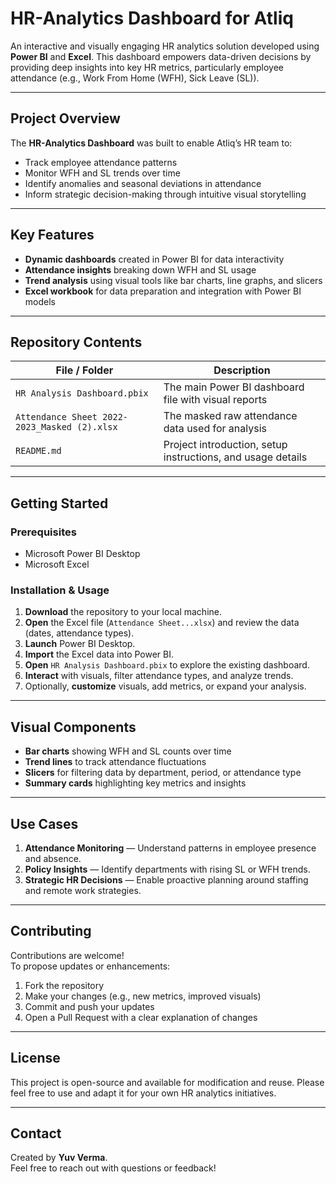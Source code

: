 # HR-Analytics Dashboard for Atliq

An interactive and visually engaging HR analytics solution developed using **Power BI** and **Excel**. This dashboard empowers data-driven decisions by providing deep insights into key HR metrics, particularly employee attendance (e.g., Work From Home (WFH), Sick Leave (SL)).

---

##  Project Overview

The **HR-Analytics Dashboard** was built to enable Atliq’s HR team to:
- Track employee attendance patterns
- Monitor WFH and SL trends over time
- Identify anomalies and seasonal deviations in attendance
- Inform strategic decision-making through intuitive visual storytelling

---

##  Key Features

- **Dynamic dashboards** created in Power BI for data interactivity
- **Attendance insights** breaking down WFH and SL usage
- **Trend analysis** using visual tools like bar charts, line graphs, and slicers
- **Excel workbook** for data preparation and integration with Power BI models

---

##  Repository Contents

| File / Folder                                  | Description                                                  |
|-----------------------------------------------|--------------------------------------------------------------|
| `HR Analysis Dashboard.pbix`                   | The main Power BI dashboard file with visual reports         |
| `Attendance Sheet 2022-2023_Masked (2).xlsx`   | The masked raw attendance data used for analysis             |
| `README.md`                                    | Project introduction, setup instructions, and usage details  |

---

##  Getting Started

### Prerequisites
- Microsoft Power BI Desktop
- Microsoft Excel

### Installation & Usage
1. **Download** the repository to your local machine.
2. **Open** the Excel file (`Attendance Sheet...xlsx`) and review the data (dates, attendance types).
3. **Launch** Power BI Desktop.
4. **Import** the Excel data into Power BI.
5. **Open** `HR Analysis Dashboard.pbix` to explore the existing dashboard.
6. **Interact** with visuals, filter attendance types, and analyze trends.
7. Optionally, **customize** visuals, add metrics, or expand your analysis.

---

##  Visual Components

- **Bar charts** showing WFH and SL counts over time
- **Trend lines** to track attendance fluctuations
- **Slicers** for filtering data by department, period, or attendance type
- **Summary cards** highlighting key metrics and insights

---

##  Use Cases

1. **Attendance Monitoring** — Understand patterns in employee presence and absence.
2. **Policy Insights** — Identify departments with rising SL or WFH trends.
3. **Strategic HR Decisions** — Enable proactive planning around staffing and remote work strategies.

---

##  Contributing

Contributions are welcome!  
To propose updates or enhancements:
1. Fork the repository
2. Make your changes (e.g., new metrics, improved visuals)
3. Commit and push your updates
4. Open a Pull Request with a clear explanation of changes

---

##  License

This project is open-source and available for modification and reuse. Please feel free to use and adapt it for your own HR analytics initiatives.

---

##  Contact

Created by **Yuv Verma**.  
Feel free to reach out with questions or feedback!
